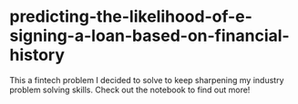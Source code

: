 # predicting-the-likelihood-of-e-signing-a-loan-based-on-financial-history

This a fintech problem I decided to solve to keep sharpening my industry problem solving skills. Check out the notebook to find out more!
